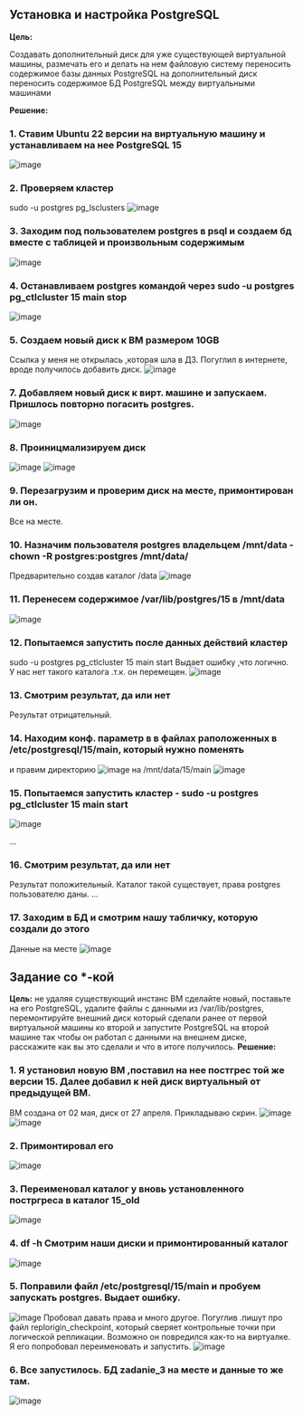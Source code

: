 ## Установка и настройка PostgreSQL

**Цель:**

  Cоздавать дополнительный диск для уже существующей виртуальной машины, размечать его и делать на нем файловую систему
переносить содержимое базы данных PostgreSQL на дополнительный диск
переносить содержимое БД PostgreSQL между виртуальными машинами

**Решение:**

### 1. Ставим Ubuntu 22 версии на виртуальную машину и устанавливаем на нее PostgreSQL 15
![image](https://github.com/13-rus/Otus/assets/120638894/f639cbcc-b007-4a07-8f71-427fe3a2c312)

### 2. Проверяем кластер
sudo -u postgres pg_lsclusters
![image](https://github.com/13-rus/Otus/assets/120638894/045b88fa-2916-4095-b90f-ea50f8563e29)

### 3. Заходим под пользователем postgres в psql и создаем бд вместе с  таблицей и произвольным содержимым
![image](https://github.com/13-rus/Otus/assets/120638894/debe5912-a446-4b13-9fc6-831ee9abcf46)

### 4. Останавливаем postgres командой через sudo -u postgres pg_ctlcluster 15 main stop
![image](https://github.com/13-rus/Otus/assets/120638894/e0376b90-2b5e-40a4-a8c3-ebaa107e0210)

### 5. Создаем новый диск к ВМ размером 10GB
Ссылка у меня не открылась ,которая шла в ДЗ. Погуглил в интернете, вроде получилось добавить диск.
![image](https://github.com/13-rus/Otus/assets/120638894/2a62d425-5725-4ad0-bd0f-1ffcb835f8b7)

### 7. Добавляем новый диск к вирт. машине и запускаем. Пришлось повторно погасить postgres.
![image](https://github.com/13-rus/Otus/assets/120638894/d2de0ac0-9d03-468f-b22e-e53a9a118633)

### 8. Проиницмализируем диск
![image](https://github.com/13-rus/Otus/assets/120638894/065690a7-d522-49c1-b213-884c7ad2f833)
![image](https://github.com/13-rus/Otus/assets/120638894/c2b63603-df0b-47dd-a0a7-5afcdc383937)


### 9. Перезагрузим и проверим диск на месте, примонтирован ли он.
Все на месте.

### 10. Назначим пользователя postgres владельцем /mnt/data - chown -R postgres:postgres /mnt/data/
Предварительно создав каталог /data
![image](https://github.com/13-rus/Otus/assets/120638894/79432f24-9324-48ab-b60c-0badaeefbd3c)

### 11. Перенесем содержимое /var/lib/postgres/15 в /mnt/data
![image](https://github.com/13-rus/Otus/assets/120638894/91ce7806-3c60-42ab-ad75-e8472c6c43df)

### 12. Попытаемся запустить после данных действий кластер
 sudo -u postgres pg_ctlcluster 15 main start
Выдает ошибку ,что логично. У нас нет такого каталога .т.к. он перемещен.
![image](https://github.com/13-rus/Otus/assets/120638894/1f9ed35c-49cb-428c-8c99-7d9bd40c49ec)

### 13. Смотрим результат, да или нет
Результат отрицательный.

### 14. Находим конф. параметр в в файлах раположенных в /etc/postgresql/15/main, который нужно поменять
 и правим директорию
  ![image](https://github.com/13-rus/Otus/assets/120638894/d7bcb0c0-0cd1-4734-9a6c-364d56ff1381)
на /mnt/data/15/main
![image](https://github.com/13-rus/Otus/assets/120638894/01d2ea60-7a62-4eb2-b36b-04836206c1fd)

### 15. Попытаемся запустить кластер - sudo -u postgres pg_ctlcluster 15 main start
![image](https://github.com/13-rus/Otus/assets/120638894/2ea8e5c4-7466-4eea-ae5f-72ee53f42818)

...
### 16. Смотрим результат, да или нет
Результат положительный. Каталог такой существует, права postgres пользователю даны.
...
### 17. Заходим в БД и смотрим нашу табличку, которую создали до этого
Данные на месте
![image](https://github.com/13-rus/Otus/assets/120638894/6326405b-37ad-4dbd-b008-166d4b910937)

## Задание со *-кой
**Цель:**
не удаляя существующий инстанс ВМ сделайте новый, поставьте на его PostgreSQL, удалите файлы с данными из /var/lib/postgres, перемонтируйте внешний диск который сделали ранее от первой виртуальной машины ко второй и запустите PostgreSQL на второй машине так чтобы он работал с данными на внешнем диске, расскажите как вы это сделали и что в итоге получилось.
**Решение:**
### 1. Я установил новую ВМ ,поставил на нее постгрес той же версии 15. Далее добавил к ней диск виртуальный от предыдущей ВМ.
ВМ создана от 02 мая, диск от 27 апреля. Прикладываю скрин.
![image](https://github.com/13-rus/Otus/assets/120638894/e3eca117-e2f0-46ba-8fc6-61e708ad67ff)
![image](https://github.com/13-rus/Otus/assets/120638894/3739217b-d4c4-4c6c-949d-3b01f7762b5a)


### 2. Примонтировал его
![image](https://github.com/13-rus/Otus/assets/120638894/67258598-2c65-4a1f-b1ad-12d1c7771a1b)

### 3. Переименовал каталог у вновь установленного постргреса в каталог 15_old
![image](https://github.com/13-rus/Otus/assets/120638894/9f88fa6a-887c-4abc-bd4d-e0de2ab0fbe7)

### 4. df -h Смотрим наши диски и примонтированный каталог
![image](https://github.com/13-rus/Otus/assets/120638894/4baf0093-a261-4beb-a888-9fa9518505d2)

### 5. Поправили файл /etc/postgresql/15/main  и пробуем запускать postgres. Выдает ошибку.
![image](https://github.com/13-rus/Otus/assets/120638894/0a2265ee-9c7c-42ee-9e37-2b20dd943854)
Пробовал давать права  и много другое. Погуглив .пишут про файл replorigin_checkpoint, который сверяет
контрольные точки при логической репликации. Возможно он повредился как-то на виртуалке.
Я его попробовал переименовать и запустить.
![image](https://github.com/13-rus/Otus/assets/120638894/373a211c-2b8f-48ef-abec-7ecf27f125c6)

### 6. Все запустилось. БД zadanie_3 на месте и данные то же там.
![image](https://github.com/13-rus/Otus/assets/120638894/08a5844f-cc24-492e-bc40-43087f8a436e)





